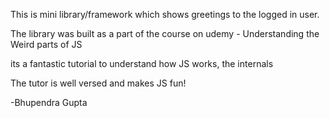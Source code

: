 This is mini library/framework which shows greetings to the logged in user.

The library was built as a part of the course on udemy - Understanding the Weird parts of JS

its a fantastic tutorial to understand how JS works, the internals 

The tutor is well versed and makes JS fun!

-Bhupendra Gupta
